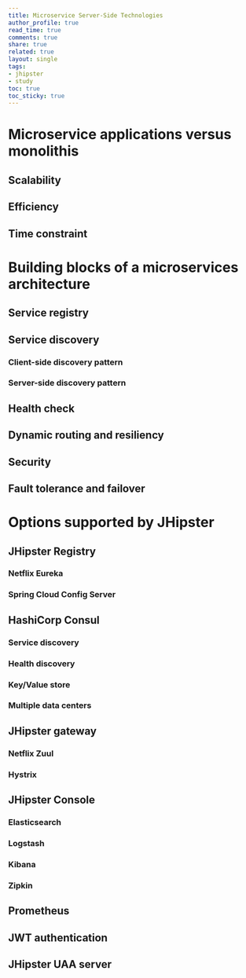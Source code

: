 ```yaml
---
title: Microservice Server-Side Technologies
author_profile: true
read_time: true
comments: true
share: true
related: true
layout: single
tags:
- jhipster
- study
toc: true
toc_sticky: true
---
```


# Microservice applications versus monolithis

## Scalability

## Efficiency

## Time constraint

# Building blocks of a microservices architecture

## Service registry

## Service discovery

### Client-side discovery pattern

### Server-side discovery pattern

## Health check

## Dynamic routing and resiliency

## Security

## Fault tolerance and failover

# Options supported by JHipster

## JHipster Registry

### Netflix Eureka

### Spring Cloud Config Server

## HashiCorp Consul

### Service discovery

### Health discovery

### Key/Value store

### Multiple data centers

## JHipster gateway

### Netflix Zuul

### Hystrix

## JHipster Console

### Elasticsearch

### Logstash

### Kibana

### Zipkin

## Prometheus

## JWT authentication

## JHipster UAA server
